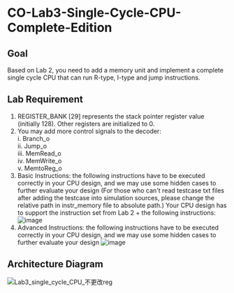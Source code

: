 # CO-Lab3-Single-Cycle-CPU-Complete-Edition

## Goal
Based on Lab 2, you need to add a memory unit and implement a complete single cycle CPU 
that can run R-type, I-type and jump instructions. 

## Lab Requirement
1. REGISTER_BANK [29] represents the stack pointer register value (initially 128). Other 
registers are initialized to 0.
2. You may add more control signals to the decoder:  
  i. Branch_o  
  ii. Jump_o  
  iii. MemRead_o  
  iv. MemWrite_o  
  v. MemtoReg_o
3. Basic Instructions: the following instructions have to be executed correctly in
your CPU design, and we may use some hidden cases to further evaluate your
design
(For those who can't read testcase txt files after adding the testcase into simulation
sources, please change the relative path in instr_memory file to absolute path.)
Your CPU design has to support the instruction set from Lab 2 + the following
instructions:  
![image](https://github.com/YHK00103/CO-Lab3-Single-Cycle-CPU-Complete-Edition/assets/117156581/1d0b00c3-22ca-48ed-945c-7be63b4e3f7e)
4. Advanced Instructions: the following instructions have to be executed correctly
in your CPU design, and we may use some hidden cases to further evaluate 
your design
![image](https://github.com/YHK00103/CO-Lab3-Single-Cycle-CPU-Complete-Edition/assets/117156581/ff8ba2c9-6e5e-4bf0-a277-8d22fdc9a7b0)

## Architecture Diagram
![Lab3_single_cycle_CPU_不更改reg](https://github.com/YHK00103/CO-Lab3-Single-Cycle-CPU-Complete-Edition/assets/117156581/d2f9e404-bfc1-42fa-a74e-e21013bebcb3)

